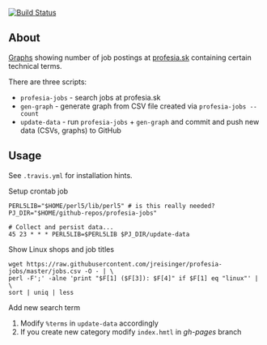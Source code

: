 [![Build Status](https://travis-ci.org/jreisinger/profesia-jobs.svg?branch=master)](https://travis-ci.org/jreisinger/profesia-jobs)

## About

[Graphs](http://jreisinger.github.io/profesia-jobs/) showing number of job
postings at [profesia.sk](http://profesia.sk) containing certain technical
terms.

There are three scripts:

* `profesia-jobs` - search jobs at profesia.sk
* `gen-graph` - generate graph from CSV file created via `profesia-jobs --count`
* `update-data` - run `profesia-jobs` + `gen-graph` and commit and push new data (CSVs, graphs) to GitHub

## Usage

See `.travis.yml` for installation hints.

Setup crontab job

```
PERL5LIB="$HOME/perl5/lib/perl5" # is this really needed?
PJ_DIR="$HOME/github-repos/profesia-jobs"

# Collect and persist data...
45 23 * * * PERL5LIB=$PERL5LIB $PJ_DIR/update-data
```

Show Linux shops and job titles

```
wget https://raw.githubusercontent.com/jreisinger/profesia-jobs/master/jobs.csv -O - | \
perl -F';' -alne 'print "$F[1] ($F[3]): $F[4]" if $F[1] eq "linux"' | \
sort | uniq | less
```

Add new search term

1. Modify `%terms` in `update-data` accordingly
2. If you create new category modify `index.hmtl` in *gh-pages* branch
